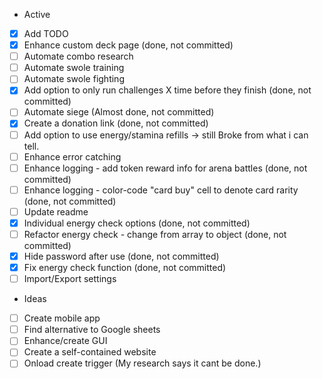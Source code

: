 - Active
- [x] Add TODO
- [X] Enhance custom deck page (done, not committed)
- [ ] Automate combo research
- [ ] Automate swole training
- [ ] Automate swole fighting
- [X] Add option to only run challenges X time before they finish (done, not committed)
- [ ] Automate siege (Almost done, not committed)
- [X] Create a donation link (done, not committed)
- [ ] Add option to use energy/stamina refills -> still Broke from what i can tell.
- [ ] Enhance error catching
- [ ] Enhance logging - add token reward info for arena battles (done, not committed)
- [ ] Enhance logging - color-code "card buy" cell to denote card rarity (done, not committed)
- [ ] Update readme
- [X] Individual energy check options (done, not committed)
- [ ] Refactor energy check - change from array to object (done, not committed)
- [X] Hide password after use (done, not committed)
- [X] Fix energy check function (done, not committed)
- [ ] Import/Export settings

- Ideas
- [ ] Create mobile app
- [ ] Find alternative to Google sheets
- [ ] Enhance/create GUI
- [ ] Create a self-contained website
- [ ] Onload create trigger (My research says it cant be done.)
